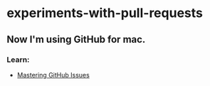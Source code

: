 # experiments-with-pull-requests

## Now I'm using GitHub for mac.

### Learn:

- [Mastering GitHub Issues](https://guides.github.com/features/issues/)
